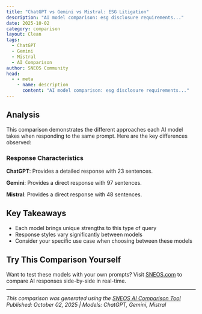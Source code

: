 ```yaml
---
title: "ChatGPT vs Gemini vs Mistral: ESG Litigation"
description: "AI model comparison: esg disclosure requirements..."
date: 2025-10-02
category: comparison
layout: Clean
tags:
  - ChatGPT
  - Gemini
  - Mistral
  - AI Comparison
author: SNEOS Community
head:
  - - meta
    - name: description
      content: "AI model comparison: esg disclosure requirements..."
---
```


<ChatComparison
  title="ChatGPT vs Gemini vs Mistral: ESG Litigation"
  prompt="esg disclosure requirements"
  :responses='{
    "ChatGPT": "ESG (Environmental, Social, and Governance) disclosure requirements refer to the regulations, standards, and guidelines that companies must follow to report on their ESG-related activities, impacts, and performance. These requirements aim to increase transparency and allow investors, stakeholders, and the public to assess how companies manage risks and opportunities related to sustainability and social responsibility.\n\nHere is an overview of ESG disclosure requirements:\n\n### 1. **Regulatory Frameworks**\n- **European Union (EU)**\n  - **Corporate Sustainability Reporting Directive (CSRD):** Expands the existing Non-Financial Reporting Directive (NFRD), requiring more companies to disclose detailed ESG information according to EU sustainability reporting standards.\n  - **Sustainable Finance Disclosure Regulation (SFDR):** Applies to financial market participants, requiring disclosure on sustainability risks and impacts.\n- **United States**\n  - **Securities and Exchange Commission (SEC) Proposals:** The SEC has proposed rules to require public companies to disclose climate-related risks, greenhouse gas emissions, and how these affect the business.\n- **Other Jurisdictions:** Many countries are developing or have adopted ESG disclosure requirements, such as the UK, Canada, Japan, and Australia.\n\n### 2. **Voluntary and Standardized Frameworks**\n- **Global Reporting Initiative (GRI):** Widely used standards for sustainability reporting covering a broad range of ESG topics.\n- **Sustainability Accounting Standards Board (SASB):** Provides industry-specific ESG metrics designed for investors.\n- **Task Force on Climate-related Financial Disclosures (TCFD):** Recommends disclosures related to climate risks and opportunities.\n- **Carbon Disclosure Project (CDP):** Focuses on environmental impact disclosures, particularly greenhouse gas emissions and water usage.\n\n### 3. **Common ESG Disclosure Topics**\n- **Environmental:** Carbon emissions, energy usage, water consumption, waste management, climate change risks.\n- **Social:** Labor practices, diversity and inclusion, community engagement, human rights, employee health and safety.\n- **Governance:** Board structure and diversity, executive compensation, business ethics, anti-corruption measures.\n\n### 4. **Key Considerations for Compliance**\n- **Materiality:** Disclose information that is financially material or relevant to the company\u2019s ability to create value.\n- **Assurance:** Some jurisdictions or standards require third-party verification of ESG data.\n- **Digital and Machine-readable formats:** Increasingly, ESG data must be disclosed in accessible formats for analysis by investors and regulators.\n\n### Summary\nESG disclosure requirements are evolving rapidly worldwide, ranging from mandatory regulatory disclosures to voluntary standards. Companies need to monitor applicable laws and adopt best practices to provide transparent and reliable ESG information.\n\n---\n\nIf you want information tailored to a specific country, sector, or framework, please let me know!",
    "Gemini": "ESG (Environmental, Social, and Governance) disclosure requirements are becoming increasingly prevalent and complex. They vary significantly depending on the jurisdiction, the size and type of organization, and the specific ESG issues being addressed. Here\u0027s a breakdown of the key aspects:\n\n**1. Why ESG Disclosure is Growing:**\n\n*   **Investor Demand:** Investors are increasingly incorporating ESG factors into their investment decisions. They want information to assess risks and opportunities related to climate change, social responsibility, and corporate governance.\n*   **Regulatory Pressure:** Governments and regulatory bodies are introducing mandatory ESG disclosure requirements to promote transparency, accountability, and sustainable business practices.\n*   **Stakeholder Expectations:** Customers, employees, communities, and other stakeholders expect companies to be transparent about their ESG performance.\n*   **Risk Management:** Understanding and disclosing ESG risks and opportunities helps companies identify potential vulnerabilities and improve their resilience.\n*   **Access to Capital:** Companies with strong ESG performance often have better access to capital and lower borrowing costs.\n*   **Improved Reputation:** Transparent ESG reporting can enhance a company\u0027s reputation and brand image.\n\n**2. Key Frameworks and Standards:**\n\nSeveral organizations have developed frameworks and standards to guide ESG reporting. Some of the most prominent include:\n\n*   **Global Reporting Initiative (GRI):** Offers a comprehensive set of standards for reporting on a wide range of ESG topics. Focuses on impact reporting.\n*   **Sustainability Accounting Standards Board (SASB):** Focuses on financially material ESG issues that affect a company\u0027s financial performance. Industry-specific.\n*   **Task Force on Climate-related Financial Disclosures (TCFD):** Provides a framework for disclosing climate-related risks and opportunities. Focuses on governance, strategy, risk management, and metrics \u0026 targets.  Widely endorsed and influential.\n*   **International Sustainability Standards Board (ISSB):**  Aims to create a global baseline of sustainability disclosures for capital markets.  Working to consolidate and build upon existing frameworks like SASB and TCFD.  Its first standards, IFRS S1 (General Requirements for Disclosure of Sustainability-related Financial Information) and IFRS S2 (Climate-related Disclosures) are gaining traction.\n*   **Integrated Reporting (IR):** Aims to provide a holistic view of a company\u0027s value creation process, integrating financial and non-financial information.\n*   **CDP (formerly Carbon Disclosure Project):** A global disclosure system for environmental impacts, focusing on climate change, water security, and forests.\n*   **United Nations Sustainable Development Goals (SDGs):** While not a reporting framework, the SDGs provide a useful framework for aligning ESG initiatives with global sustainability priorities.\n\n**3. Regulatory Landscape (Examples):**\n\nThe specific requirements vary significantly by jurisdiction. Here are some examples:\n\n*   **European Union (EU):**  Leads the way in mandatory ESG disclosure.\n    *   **Corporate Sustainability Reporting Directive (CSRD):** Aims to significantly expand the scope and rigor of ESG reporting for companies operating in the EU. Builds upon the previous Non-Financial Reporting Directive (NFRD). Requires reporting according to European Sustainability Reporting Standards (ESRS).\n    *   **Sustainable Finance Disclosure Regulation (SFDR):** Mandates financial market participants to disclose how sustainability risks are integrated into their investment decisions and how their products contribute to sustainability objectives.\n    *   **EU Taxonomy:** A classification system for environmentally sustainable economic activities. Companies are required to disclose the extent to which their activities align with the EU Taxonomy.\n    *   **Corporate Sustainability Due Diligence Directive (CSDDD):** Imposes obligations on companies to identify, prevent, mitigate, and account for human rights and environmental risks in their operations and supply chains.\n*   **United States (US):**\n    *   The Securities and Exchange Commission (SEC) is increasingly focused on ESG disclosure.\n        *   **Climate-Related Disclosure Rule (Proposed):**  A proposed rule that would require US-listed companies to disclose climate-related risks, greenhouse gas emissions, and other climate-related information.  Currently facing legal challenges.  The final form of this rule is still uncertain.\n    *   **California:** Passed laws requiring climate disclosures from large companies operating in the state, regardless of where they are headquartered. These laws (SB 253 and SB 261) will require reporting on GHG emissions and climate-related financial risk.\n*   **United Kingdom (UK):**\n    *   **Streamlined Energy and Carbon Reporting (SECR):** Requires large companies to report on their energy consumption and carbon emissions.\n    *   **Task Force on Climate-related Financial Disclosures (TCFD):**  Mandatory for many large companies and financial institutions.\n*   **Asia:**\n    *   Many Asian countries are introducing or strengthening ESG disclosure requirements.  Examples include:\n        *   **Singapore:** Requires listed companies to report on sustainability matters.\n        *   **Hong Kong:**  Has enhanced ESG reporting requirements for listed companies.\n        *   **Japan:** Encourages companies to disclose information based on TCFD recommendations.\n\n**4. Key Elements of ESG Disclosure:**\n\nWhile the specific requirements vary, most ESG disclosures include the following elements:\n\n*   **Governance:**\n    *   Board oversight of ESG issues.\n    *   Management\u0027s role in ESG.\n    *   ESG-related policies and procedures.\n    *   Ethics and compliance programs.\n*   **Environmental:**\n    *   Greenhouse gas (GHG) emissions (Scopes 1, 2, and 3).\n    *   Energy consumption.\n    *   Water usage.\n    *   Waste management.\n    *   Resource depletion.\n    *   Biodiversity impacts.\n    *   Climate-related risks and opportunities.\n*   **Social:**\n    *   Labor practices (e.g., wages, benefits, working conditions).\n    *   Diversity, equity, and inclusion (DEI).\n    *   Human rights.\n    *   Community engagement.\n    *   Product safety and quality.\n    *   Data privacy and security.\n*   **Metrics and Targets:**\n    *   Quantitative data on ESG performance.\n    *   ESG targets and progress towards achieving them.\n    *   Benchmarking against industry peers.\n*   **Risk Management:**\n    *   Identification and assessment of ESG risks and opportunities.\n    *   Strategies for mitigating ESG risks and capitalizing on opportunities.\n*   **Materiality Assessment:**\n    *   Identifying the ESG issues that are most relevant to a company\u0027s business and stakeholders. Focuses reporting efforts.\n\n**5. Challenges of ESG Disclosure:**\n\n*   **Data Availability and Quality:** Collecting and verifying reliable ESG data can be challenging.\n*   **Lack of Standardization:** The proliferation of different frameworks and standards can make it difficult for companies to determine what to report. The ISSB is attempting to address this.\n*   **Materiality Assessment:** Determining which ESG issues are most material can be subjective.\n*   **Cost of Compliance:** Implementing ESG reporting systems and processes can be expensive.\n*   **Greenwashing:** The risk of making misleading or exaggerated claims about ESG performance.\n*   **Keeping Up with Evolving Regulations:** The ESG regulatory landscape is constantly evolving, requiring companies to stay informed and adapt their reporting practices.\n\n**6.  Best Practices for ESG Disclosure:**\n\n*   **Start Early:** Begin planning and implementing ESG reporting processes well in advance of any mandatory deadlines.\n*   **Conduct a Materiality Assessment:** Identify the ESG issues that are most relevant to your company and stakeholders.\n*   **Choose the Right Frameworks:** Select the frameworks and standards that are most appropriate for your company and industry.\n*   **Collect and Verify Data:** Establish robust data collection and verification processes.\n*   **Set Clear Targets:** Set measurable ESG targets and track progress towards achieving them.\n*   **Be Transparent and Authentic:** Provide accurate and unbiased information about your ESG performance.\n*   **Engage with Stakeholders:**  Solicit feedback from stakeholders on your ESG reporting.\n*   **Seek Independent Assurance:** Consider obtaining independent assurance of your ESG disclosures.\n*   **Integrate ESG into Business Strategy:**  Align your ESG reporting with your overall business strategy.\n*   **Stay Informed:** Keep up to date with the latest ESG regulations and best practices.\n\n**In summary:** ESG disclosure is a rapidly evolving field.  Companies need to understand the drivers behind ESG reporting, the key frameworks and standards, and the regulatory requirements that apply to them.  By adopting best practices for ESG disclosure, companies can improve their transparency, accountability, and sustainability performance. Remember to consult with legal and ESG professionals to ensure compliance with all applicable requirements.\n",
    "Mistral": "Environmental, Social, and Governance (ESG) disclosure requirements are becoming increasingly important as investors, regulators, and stakeholders demand more transparency and accountability from companies regarding their sustainability practices. Here are some key aspects and frameworks related to ESG disclosure requirements:\n\n### Key Aspects of ESG Disclosure\n\n1. **Environmental**:\n   - **Climate Change**: Disclosure of greenhouse gas emissions, energy consumption, and climate-related risks and opportunities.\n   - **Resource Management**: Information on water usage, waste management, and resource efficiency.\n   - **Biodiversity**: Impact on ecosystems and biodiversity.\n\n2. **Social**:\n   - **Labor Practices**: Information on employee health and safety, diversity and inclusion, and labor rights.\n   - **Community Impact**: Engagement with local communities and social impact assessments.\n   - **Human Rights**: Policies and practices related to human rights and supply chain management.\n\n3. **Governance**:\n   - **Board Composition**: Diversity and independence of the board of directors.\n   - **Ethics and Compliance**: Policies on anti-corruption, whistleblowing, and ethical business practices.\n   - **Risk Management**: Systems for identifying, assessing, and managing ESG risks.\n\n### Major ESG Disclosure Frameworks\n\n1. **Global Reporting Initiative (GRI)**:\n   - Provides a comprehensive framework for reporting on a wide range of ESG issues.\n   - GRI Standards are widely used and cover economic, environmental, and social impacts.\n\n2. **Sustainability Accounting Standards Board (SASB)**:\n   - Industry-specific standards that identify material sustainability issues.\n   - Focuses on financially material information for investors.\n\n3. **Task Force on Climate-related Financial Disclosures (TCFD)**:\n   - Provides recommendations for disclosing climate-related financial information.\n   - Focuses on governance, strategy, risk management, and metrics and targets related to climate change.\n\n4. **Carbon Disclosure Project (CDP)**:\n   - Collects data on climate change, water security, and deforestation.\n   - Provides a platform for companies to disclose their environmental impact and performance.\n\n5. **International Sustainability Standards Board (ISSB)**:\n   - Developing a comprehensive global baseline of sustainability disclosures.\n   - Aims to provide a consistent and comparable set of standards for ESG reporting.\n\n### Regulatory Requirements\n\n1. **European Union (EU)**:\n   - **Corporate Sustainability Reporting Directive (CSRD)**: Expands the scope of sustainability reporting requirements for large companies.\n   - **Sustainable Finance Disclosure Regulation (SFDR)**: Requires financial market participants to disclose information on the integration of sustainability risks, adverse sustainability impacts, and sustainable investment objectives.\n\n2. **United States**:\n   - **Securities and Exchange Commission (SEC)**: Proposed rules to enhance and standardize climate-related disclosures for investors.\n   - **Dodd-Frank Act**: Requires disclosure of conflict minerals and payments by resource extraction issuers.\n\n3. **United Kingdom**:\n   - **Streamlined Energy and Carbon Reporting (SECR)**: Requires large companies to report on their energy use, greenhouse gas emissions, and energy efficiency actions.\n   - **Task Force on Climate-related Financial Disclosures (TCFD)**: UK companies are encouraged to align with TCFD recommendations.\n\n### Best Practices for ESG Disclosure\n\n1. **Materiality Assessment**:\n   - Identify and prioritize ESG issues that are most relevant to the company and its stakeholders.\n\n2. **Stakeholder Engagement**:\n   - Engage with a broad range of stakeholders to understand their expectations and concerns.\n\n3. **Integrated Reporting**:\n   - Combine financial and non-financial information to provide a holistic view of the company\u0027s performance.\n\n4. **Third-Party Assurance**:\n   - Obtain independent verification of ESG data to enhance credibility and trust.\n\n5. **Continuous Improvement**:\n   - Regularly review and update ESG disclosures to reflect changes in the company\u0027s operations and stakeholder expectations.\n\nBy adhering to these frameworks and best practices, companies can enhance their transparency, build trust with stakeholders, and demonstrate their commitment to sustainable business practices."
  }'
  published-date="02:16"
/>

## Analysis

This comparison demonstrates the different approaches each AI model takes when responding to the same prompt. Here are the key differences observed:

### Response Characteristics

**ChatGPT**: Provides a detailed response with 23 sentences. 

**Gemini**: Provides a direct response with 97 sentences. 

**Mistral**: Provides a direct response with 48 sentences. 

## Key Takeaways

- Each model brings unique strengths to this type of query
- Response styles vary significantly between models
- Consider your specific use case when choosing between these models

## Try This Comparison Yourself

Want to test these models with your own prompts? Visit [SNEOS.com](https://sneos.com) to compare AI responses side-by-side in real-time.

---

*This comparison was generated using the [SNEOS AI Comparison Tool](https://sneos.com)*
*Published: October 02, 2025 | Models: ChatGPT, Gemini, Mistral*
